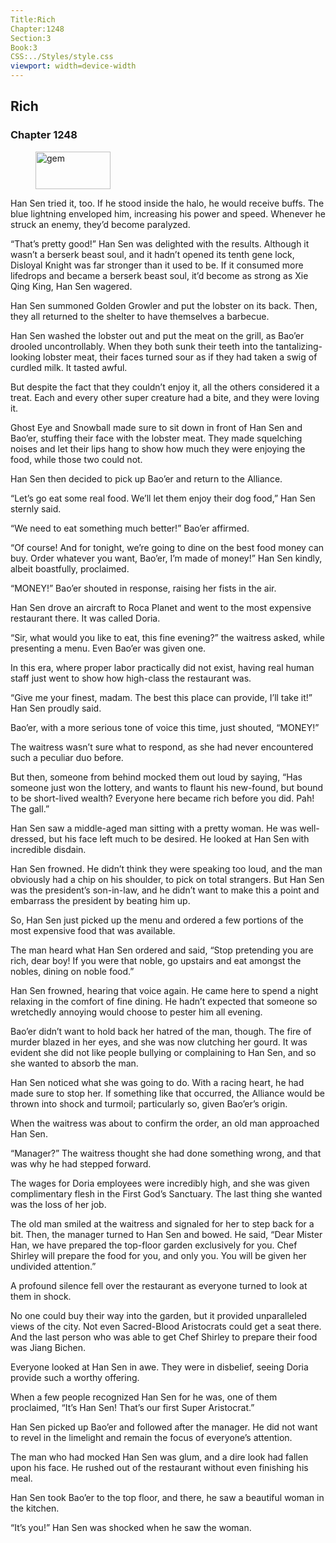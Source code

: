 ```yaml
---
Title:Rich 
Chapter:1248 
Section:3 
Book:3 
CSS:../Styles/style.css 
viewport: width=device-width
---
```

  
## Rich
### Chapter 1248
  
<figure>
	<img src="../Images/gem.gif" alt="gem" id="gem" width="120" height="60" />
</figure>
  

  
Han Sen tried it, too. If he stood inside the halo, he would receive buffs. The blue lightning enveloped him, increasing his power and speed. Whenever he struck an enemy, they’d become paralyzed.

“That’s pretty good!” Han Sen was delighted with the results. Although it wasn’t a berserk beast soul, and it hadn’t opened its tenth gene lock, Disloyal Knight was far stronger than it used to be. If it consumed more lifedrops and became a berserk beast soul, it’d become as strong as Xie Qing King, Han Sen wagered.

Han Sen summoned Golden Growler and put the lobster on its back. Then, they all returned to the shelter to have themselves a barbecue.

Han Sen washed the lobster out and put the meat on the grill, as Bao’er drooled uncontrollably. When they both sunk their teeth into the tantalizing-looking lobster meat, their faces turned sour as if they had taken a swig of curdled milk. It tasted awful.

But despite the fact that they couldn’t enjoy it, all the others considered it a treat. Each and every other super creature had a bite, and they were loving it.

Ghost Eye and Snowball made sure to sit down in front of Han Sen and Bao’er, stuffing their face with the lobster meat. They made squelching noises and let their lips hang to show how much they were enjoying the food, while those two could not.

Han Sen then decided to pick up Bao’er and return to the Alliance.

“Let’s go eat some real food. We’ll let them enjoy their dog food,” Han Sen sternly said.

“We need to eat something much better!” Bao’er affirmed.

“Of course! And for tonight, we’re going to dine on the best food money can buy. Order whatever you want, Bao’er, I’m made of money!” Han Sen kindly, albeit boastfully, proclaimed.

“MONEY!” Bao’er shouted in response, raising her fists in the air.

Han Sen drove an aircraft to Roca Planet and went to the most expensive restaurant there. It was called Doria.

“Sir, what would you like to eat, this fine evening?” the waitress asked, while presenting a menu. Even Bao’er was given one.

In this era, where proper labor practically did not exist, having real human staff just went to show how high-class the restaurant was.

“Give me your finest, madam. The best this place can provide, I’ll take it!” Han Sen proudly said.

Bao’er, with a more serious tone of voice this time, just shouted, “MONEY!”

The waitress wasn’t sure what to respond, as she had never encountered such a peculiar duo before.

But then, someone from behind mocked them out loud by saying, “Has someone just won the lottery, and wants to flaunt his new-found, but bound to be short-lived wealth? Everyone here became rich before you did. Pah! The gall.”

Han Sen saw a middle-aged man sitting with a pretty woman. He was well-dressed, but his face left much to be desired. He looked at Han Sen with incredible disdain.

Han Sen frowned. He didn’t think they were speaking too loud, and the man obviously had a chip on his shoulder, to pick on total strangers. But Han Sen was the president’s son-in-law, and he didn’t want to make this a point and embarrass the president by beating him up.

So, Han Sen just picked up the menu and ordered a few portions of the most expensive food that was available.

The man heard what Han Sen ordered and said, “Stop pretending you are rich, dear boy! If you were that noble, go upstairs and eat amongst the nobles, dining on noble food.”

Han Sen frowned, hearing that voice again. He came here to spend a night relaxing in the comfort of fine dining. He hadn’t expected that someone so wretchedly annoying would choose to pester him all evening.

Bao’er didn’t want to hold back her hatred of the man, though. The fire of murder blazed in her eyes, and she was now clutching her gourd. It was evident she did not like people bullying or complaining to Han Sen, and so she wanted to absorb the man.

Han Sen noticed what she was going to do. With a racing heart, he had made sure to stop her. If something like that occurred, the Alliance would be thrown into shock and turmoil; particularly so, given Bao’er’s origin.

When the waitress was about to confirm the order, an old man approached Han Sen.

“Manager?” The waitress thought she had done something wrong, and that was why he had stepped forward.

The wages for Doria employees were incredibly high, and she was given complimentary flesh in the First God’s Sanctuary. The last thing she wanted was the loss of her job.

The old man smiled at the waitress and signaled for her to step back for a bit. Then, the manager turned to Han Sen and bowed. He said, “Dear Mister Han, we have prepared the top-floor garden exclusively for you. Chef Shirley will prepare the food for you, and only you. You will be given her undivided attention.”

A profound silence fell over the restaurant as everyone turned to look at them in shock.

No one could buy their way into the garden, but it provided unparalleled views of the city. Not even Sacred-Blood Aristocrats could get a seat there. And the last person who was able to get Chef Shirley to prepare their food was Jiang Bichen.

Everyone looked at Han Sen in awe. They were in disbelief, seeing Doria provide such a worthy offering.

When a few people recognized Han Sen for he was, one of them proclaimed, “It’s Han Sen! That’s our first Super Aristocrat.”

Han Sen picked up Bao’er and followed after the manager. He did not want to revel in the limelight and remain the focus of everyone’s attention.

The man who had mocked Han Sen was glum, and a dire look had fallen upon his face. He rushed out of the restaurant without even finishing his meal.

Han Sen took Bao’er to the top floor, and there, he saw a beautiful woman in the kitchen.

“It’s you!” Han Sen was shocked when he saw the woman.